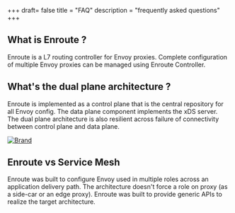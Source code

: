 +++
draft= false
title = "FAQ"
description = "frequently asked questions"
+++

## What is Enroute ?

Enroute is a L7 routing controller for Envoy proxies. Complete configuration of multiple Envoy proxies can be managed using Enroute Controller.

## What's the dual plane architecture ?

Enroute is implemented as a control plane that is the central repository for all Envoy config. The data plane component implements the xDS server. The dual plane architecture is also resilient across failure of connectivity between control plane and data plane.

<a href=""><img alt="Brand" src="/img/EnrouteArch2.png"></a>

## Enroute vs Service Mesh

Enroute was built to configure Envoy used in multiple roles across an application delivery path. The architecture doesn't force a role on proxy (as a side-car or an edge proxy). Enroute was built to provide generic APIs to realize the target architecture.
